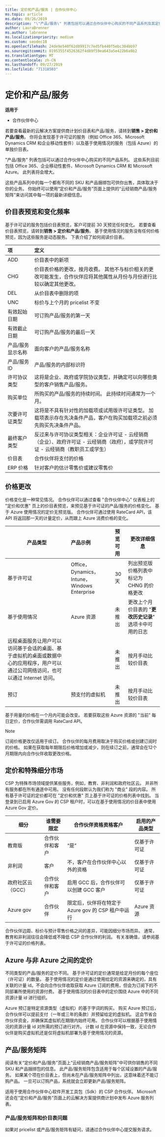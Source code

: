 ```yaml
---
title: 定价和产品/服务 | 合作伙伴中心
ms.topic: article
ms.date: 09/26/2019
description: "\"产品/服务\" 列表包括可以通过合作伙伴中心购买的不同产品系列及其定价信息。"
author: LauraBrenner
ms.author: labrenne
ms.localizationpriority: medium
ms.custom: seodec18
ms.openlocfilehash: 24de9e540f62d89917c7ed5fb440f5ebc304bb97
ms.sourcegitcommit: 0195355f4526362f4d89f59ea643a5e422b6a9b2
ms.translationtype: MT
ms.contentlocale: zh-CN
ms.lasthandoff: 09/27/2019
ms.locfileid: "71318503"
---
```

# <a name="pricing-and-offers"></a>定价和产品/服务

**适用于**

-  合作伙伴中心

若要查看最新的云解决方案提供商计划价目表和产品/服务，请转到**销售 > 定价和产品/服务**。 你将会发现基于许可证的服务（例如 Office 365、Microsoft Dynamics CRM 和企业移动性套件）以及基于使用情况的服务（包括 Azure）的单独价目表。 

"产品/服务" 列表包括可以通过合作伙伴中心购买的不同产品系列。 这些系列目前包括 Office 365、企业移动性套件、Microsoft Dynamics CRM 和 Microsoft Azure。 此列表将会增大。

这些产品系列中的每一个都有不同的 SKU 和产品捆绑包可供你出售，具体取决于你的业务。 你始终可以使用“定价和产品/服务”页面上提供的“云经销商产品/服务矩阵”来访问其中每一项的最新详细信息。

## <a name="pricelist-preview-and-change-frequency"></a>价目表预览和变化频率 

基于许可证的服务包括价目表预览，客户可提前 30 天预览任何变化。 若要查看价目表预览，请转到**销售 > 定价和产品/服务**。 基于使用情况的服务没有任何价格预览，因为这些服务是动态服务。 下表介绍了如何阅读价目表。

|**项**        |**定义**      |
|:-----------   |:-----------   |
|ADD   |价目表中的新项|
|CHG   |价目表价格的更改，按月收费。 其他不与标价相关的更改可能发生，合作伙伴应将其他属性从月份与月份进行比较以确定其他更改。|
|DEL   |从价目表中删除的项|
|UNC   |标价与上个月的 pricelist 不变  |
|有效起始日期   |可订购产品/服务的第一天    |
|有效截止日期   |可订购产品/服务的最后一天   |
|产品/服务显示名称   |面向客户的产品/服务名称   |
|产品/服务 ID   |产品/服务的内部标识符   |
|许可协议类型   |这将是企业、政府或学院协议类型，并确定可以向哪些类型的客户销售产品/服务。|
|购买单位   |所购买的产品/服务的持续时间。 此持续时间通常为一个月。   |
|次要许可证类型   |这将是不具有针对性的加载项或试用版许可证类型。 加载项表示存在先决条件产品，客户在购买加载项之前必须先购买先决条件产品。|
|最终客户类型   |反过来与许可协议类型相关：企业许可证 - 云经销商（企业）、政府许可证 - 云经销商（政府），或学院许可证 - 云经销商（教职员工或学生）   |
|价目表   |合作伙伴将支付的价格   |
|ERP 价格   |针对客户的估计零售价或建议零售价   |

## <a name="price-changes"></a>价格更改

价格变化是一种常见情况。 合作伙伴可以通过查看 "合作伙伴中心" 仪表板上的 "定价和优惠" 页上的价目表预览，来预见基于许可证的产品/服务的价格变化。 基于 Azure 使用情况的定价无预览版。 合作伙伴可通过使用 RateCard API，该 API 将返回那一天的计量定价，从而跟上 Azure 消费价格的变化。

|**产品类型**   |**产品示例**  |**预览可用** |**更改详细信息**|
|-----------------------|:-----------------------|:-------------------|------------------|
|基于许可证|Office，Dynamics，Intune，Windows Enterprise|30天|列出预览版价格列表中标记为 CHNG 的价格更改|
|基于使用情况|Azure 资源|未推出|更改上个月价目表的 "**更改历史记录**" 选项卡中可用的日志|
|远程桌面服务让用户可以访问基于会话的桌面、基于虚拟机的桌面或数据中心的应用程序，用户可以通过公司网络访问，也可以通过 Internet 访问。||未推出|按月手动比较价目表|
|预订|预支付的虚拟机|未推出|按月手动比较价目表|

基于用量的价格在一个月内可能会改变。 若要获取这些 Azure 资源的 "当前" 每日定价，合作伙伴需调用 RateCard API。 

>[!Note] 
>订阅价格更改仅适用于续订。 合作伙伴的每月费用取决于购买价格或创建订阅时的价格。 如果在获取每年期限后价格增加或减少，则在续订之前，通常会在12个月期限内向合作伙伴收取更改价格。

## <a name="pricing-and-special-segments"></a>定价和特殊细分市场

CSP 为特殊市场领域提供某些服务，例如，教育、非利润和政府社区云。 并非所有服务都在所有通道中可用。 没有任何段默认为我们称为 "商业" 段的内容。 所有基于许可证的定价都可在 "定价和优惠" 页上基于许可证的价格列表中找到。 当登录到已启用 Azure Gov 的 CSP 租户时，可以在基于使用情况的价目表中使用 Azure Gov 定价。

|**细分**   |**谁需要限定**   |**合作伙伴资格资格客户**|**启用的产品类型**|
|-------------------|-----------------------|----------------------------|-----------------------------|
|教育版|合作伙伴和客户|“是”|仅基于许可证|
|非利润|客户|不，客户在合作伙伴中心以外的资格|仅基于许可证|
|政府社区云（GCC）|合作伙伴和客户|启用 GCC 后，合作伙伴可以创建 GCC 客户| 仅基于许可证|
|Azure gov|合作伙伴|限定后，伙伴将在特定于 Azure gov 的 CSP 租户中运行|Azure 资源|

合作伙伴边距、标价与预计零售价格之间的差异，可能因细分市场而异。 通常，教育和非利润往往会降低或不降低 CSP 合作伙伴的利润。 有关准确值，请参阅基于许可证的价格列表。  
## <a name="pricing-between-azure-and-non-azure"></a>Azure 与非 Azure 之间的定价

不同类型的产品/服务的定价不同。 基于许可证的定价通常是给定月份的每个座位（许可证）的数量。 基于使用情况的定价是通过使用给定的资源来确定的，具有关联的计量 id。不会向合作伙伴收取获取 Azure 订阅的费用，但会为订阅下的不同部署所使用的资源付费。 基于使用情况的价目表中的定价围绕 Azure 中的不同资源计量 id 进行组织。

Azure 预订是特定资源类型（虚拟机）的基于字词的购买。 购买 Azure 预订后，合作伙伴可以提前支付（一年或三年的条款）并预留给定的虚拟机。 这会节省合作伙伴资金，并确保其虚拟机在期限内始终可用。 合作伙伴可以根据基于使用情况的资源计量 id 对所需的预订进行对齐。 计数 id 在资源中保持一致，无论合作伙伴是购买虚拟机还是仅将虚拟机部署为基于使用情况的资源。 


## <a name="offers-matrix"></a>产品/服务矩阵

阅读有关“定价和产品/服务”页面上“云经销商产品/服务矩阵”中可供你销售的不同 SKU 和产品捆绑包的信息。 此产品/服务矩阵包含适用于每个区域设置的产品/服务。 如果某个项在价目表上，但尚未在产品/服务矩阵中列出，这意味着还不能订购产品。 一旦可以订购产品，系统就会立即更新产品/服务矩阵。

适用于使用合作伙伴中心软件开发工具包（Sdk）的 CSP 合作伙伴。 Microsoft 还会在“定价和产品/服务”页面上的云解决方案提供商计划中发布 Azure 服务列表。

### <a name="offers-matrix-and-pricelist-questions"></a>产品/服务矩阵和价目表问题

如果对 pricelist 或产品/服务矩阵有疑问，请通过合作伙伴中心提交服务请求。
